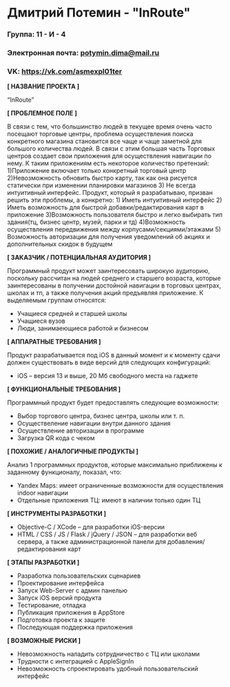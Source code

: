 # Дмитрий Потемин - "InRoute"

### Группа: 11 - И - 4
### Электронная почта: potymin.dima@mail.ru
### VK: https://vk.com/asmexpl01ter


**[ НАЗВАНИЕ ПРОЕКТА ]**

“InRoute”

**[ ПРОБЛЕМНОЕ ПОЛЕ ]**

В связи с тем, что большинство людей в текущее время очень часто посещают торговые центры, проблема осуществления поиска конкретного магазина становится все чаще и чаще заметной для большого количества людей. В связи с этим большая часть Торговых центров создает свои приложения для осуществления навигации по нему. К таким приложениям есть некоторое количество претензий: 1)Приложение включает только конкретный торговый центр 2)Невозможность обновить быстро карту, так как она рисуется статически при изменении планировки магазинов 3) Не всегда интуитивный интерфейс. Продукт, который я разрабатываю, призван решить эти проблемы, а конкретно: 1) Иметь интуитивный интерфейс 2) Иметь возможность для быстрой добавки/редактирования карт в приложение 3)Возможность пользователя быстро и легко выбирать тип здания(тц, бизнес центр, музей, парки и тд) 4)Возможность осуществления передвижения между корпусами/секциями/этажами 5) Возможность авторизации для получения уведомлений об акциях и дополнительных скидок в будущем  

**[ ЗАКАЗЧИК / ПОТЕНЦИАЛЬНАЯ АУДИТОРИЯ ]**

Программный продукт может заинтересовать широкую аудиторию, поскольку рассчитан на людей среднего и старшего возраста, которые заинтересованы в получении достойной навигации в торговых центрах, школах и тп, а также получения акций предъявляя приложение. К выделяемым группам относятся:

* Учащиеся средней и старшей школы
* Учащиеся вузов
* Люди, занимаеющиеся работой и бизнесом

**[ АППАРАТНЫЕ ТРЕБОВАНИЯ ]** 

Продукт разрабатывается под iOS в данный момент и к моменту сдачи должен существовать в виде версий для следующих конфигураций:

* iOS – версия 13 и выше, 20 Мб свободного места на гаджете


**[ ФУНКЦИОНАЛЬНЫЕ ТРЕБОВАНИЯ ]**

Программный продукт будет предоставлять следующие возможности:
* Выбор торгового центра, бизнес центра, школы или т. п.
* Осуществеление навигации внутри данного здания
* Осуществление авторизации в программе
* Загрузка QR кода с чеком


**[ ПОХОЖИЕ / АНАЛОГИЧНЫЕ ПРОДУКТЫ ]**

Анализ 1 программных продуктов, которые максимально приближены к заданному функционалу, показал, что:

* Yandex Maps: имеет ограниченные возможности для осуществления indoor навигации
* Отдельные приложения ТЦ: имеют в наличии только один ТЦ

**[ ИНСТРУМЕНТЫ РАЗРАБОТКИ ]**

*	Objective-C / XCode – для разработки iOS-версии
*	HTML / CSS / JS / Flask / jQuery / JSON – для разработки веб сервера, а также администрационной панели для добавления/редактирования карт

**[ ЭТАПЫ РАЗРАБОТКИ ]**

*	Разработка пользовательских сценариев
*	Проектирование интерфейса
* Запуск Web-Server с админ панелью
*	Запуск iOS версий продукта
*	Тестирование, отладка
* Публикация приложения в AppStore
*	Подготовка проекта к защите
* Последующая поддержка приложения

**[ ВОЗМОЖНЫЕ РИСКИ ]**

*	Невозможность наладить сотрудничество с ТЦ или школами
*	Трудности с интеграцией с AppleSignIn
*	Невозможность спроектировать удобный пользовательский интерфейс 
